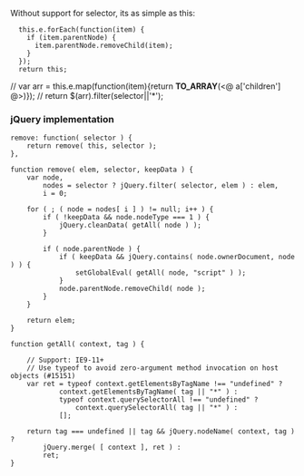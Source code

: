 Without support for selector, its as simple as this:

```
  this.e.forEach(function(item) {
    if (item.parentNode) {
      item.parentNode.removeChild(item);
    }
  });
  return this;
```

//  var arr = this.e.map(function(item){return __TO_ARRAY__(<@ a['children'] @>)});
//  return $(arr).filter(selector||'*');


### jQuery implementation

```
remove: function( selector ) {
	return remove( this, selector );
},

function remove( elem, selector, keepData ) {
	var node,
		nodes = selector ? jQuery.filter( selector, elem ) : elem,
		i = 0;

	for ( ; ( node = nodes[ i ] ) != null; i++ ) {
		if ( !keepData && node.nodeType === 1 ) {
			jQuery.cleanData( getAll( node ) );
		}

		if ( node.parentNode ) {
			if ( keepData && jQuery.contains( node.ownerDocument, node ) ) {
				setGlobalEval( getAll( node, "script" ) );
			}
			node.parentNode.removeChild( node );
		}
	}

	return elem;
}

function getAll( context, tag ) {

	// Support: IE9-11+
	// Use typeof to avoid zero-argument method invocation on host objects (#15151)
	var ret = typeof context.getElementsByTagName !== "undefined" ?
			context.getElementsByTagName( tag || "*" ) :
			typeof context.querySelectorAll !== "undefined" ?
				context.querySelectorAll( tag || "*" ) :
			[];

	return tag === undefined || tag && jQuery.nodeName( context, tag ) ?
		jQuery.merge( [ context ], ret ) :
		ret;
}

```


